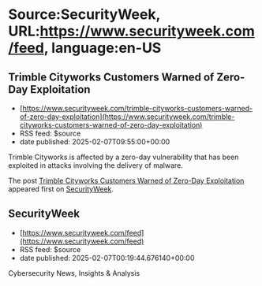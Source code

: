 # Source:SecurityWeek, URL:https://www.securityweek.com/feed, language:en-US

## Trimble Cityworks Customers Warned of Zero-Day Exploitation
 - [https://www.securityweek.com/trimble-cityworks-customers-warned-of-zero-day-exploitation](https://www.securityweek.com/trimble-cityworks-customers-warned-of-zero-day-exploitation)
 - RSS feed: $source
 - date published: 2025-02-07T09:55:00+00:00

<p>Trimble Cityworks is affected by a zero-day vulnerability that has been exploited in attacks involving the delivery of malware.</p>
<p>The post <a href="https://www.securityweek.com/trimble-cityworks-customers-warned-of-zero-day-exploitation/">Trimble Cityworks Customers Warned of Zero-Day Exploitation</a> appeared first on <a href="https://www.securityweek.com">SecurityWeek</a>.</p>

## SecurityWeek
 - [https://www.securityweek.com/feed](https://www.securityweek.com/feed)
 - RSS feed: $source
 - date published: 2025-02-07T00:19:44.676140+00:00

Cybersecurity News, Insights & Analysis

